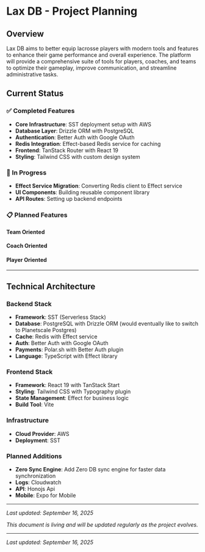 # Lax DB - Project Planning

## Overview

Lax DB aims to better equip lacrosse players with modern tools and features to enhance their game performance and overall experience. The platform will provide a comprehensive suite of tools for players, coaches, and teams to optimize their gameplay, improve communication, and streamline administrative tasks.

## Current Status

### ✅ Completed Features

- **Core Infrastructure**: SST deployment setup with AWS
- **Database Layer**: Drizzle ORM with PostgreSQL
- **Authentication**: Better Auth with Google OAuth
- **Redis Integration**: Effect-based Redis service for caching
- **Frontend**: TanStack Router with React 19
- **Styling**: Tailwind CSS with custom design system

### 🚧 In Progress

- **Effect Service Migration**: Converting Redis client to Effect service
- **UI Components**: Building reusable component library
- **API Routes**: Setting up backend endpoints

### 📋 Planned Features

#### Team Oriented

#### Coach Oriented

#### Player Oriented

---

## Technical Architecture

### Backend Stack

- **Framework**: SST (Serverless Stack)
- **Database**: PostgreSQL with Drizzle ORM (would eventually like to switch to Planetscale Postgres)
- **Cache**: Redis with Effect service
- **Auth**: Better Auth with Google OAuth
- **Payments**: Polar.sh with Better Auth plugin
- **Language**: TypeScript with Effect library

### Frontend Stack

- **Framework**: React 19 with TanStack Start
- **Styling**: Tailwind CSS with Typography plugin
- **State Management**: Effect for business logic
- **Build Tool**: Vite

### Infrastructure

- **Cloud Provider**: AWS
- **Deployment**: SST

### Planned Additions

- **Zero Sync Engine**: Add Zero DB sync engine for faster data synchronization
- **Logs**: Cloudwatch
- **API**: Honojs Api
- **Mobile**: Expo for Mobile

---

_Last updated: September 16, 2025_

_This document is living and will be updated regularly as the project evolves._


---

*Last updated: September 16, 2025*